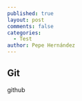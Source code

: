 ```yaml
---
published: true
layout: post
comments: false
categories: 
  - Test
author: Pepe Hernández
---
```


## Git

github
